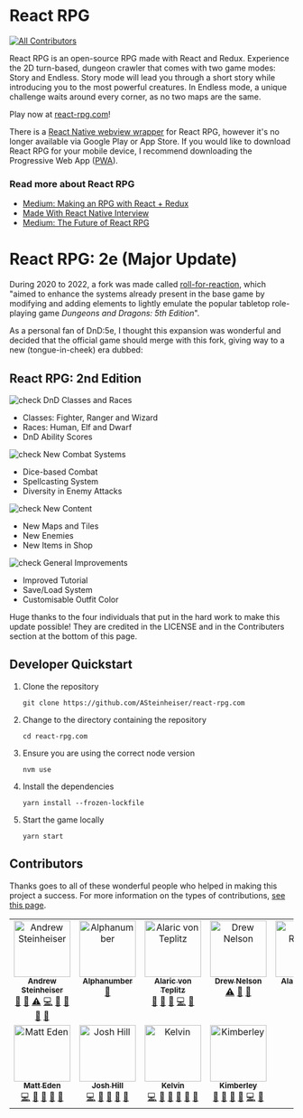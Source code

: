 # React RPG

<!-- ALL-CONTRIBUTORS-BADGE:START - Do not remove or modify this section -->
[![All Contributors](https://img.shields.io/badge/all_contributors-9-orange.svg?style=flat-square)](#contributors-)
<!-- ALL-CONTRIBUTORS-BADGE:END -->

React RPG is an open-source RPG made with React and Redux. Experience the 2D turn-based, dungeon crawler that comes with two game modes: Story and Endless. Story mode will lead you through a short story while introducing you to the most powerful creatures. In Endless mode, a unique challenge waits around every corner, as no two maps are the same.

Play now at [react-rpg.com](https://react-rpg.com)!

There is a [React Native webview wrapper](https://github.com/ASteinheiser/ReactRPGNative) for React RPG, however it's no longer available via Google Play or App Store. If you would like to download React RPG for your mobile device, I recommend downloading the Progressive Web App ([PWA](https://developer.mozilla.org/en-US/docs/Web/Progressive_web_apps/Guides/Installing)).

### Read more about React RPG
- [Medium: Making an RPG with React + Redux](https://medium.com/@andrewsteinheiser/making-an-rpg-with-react-redux-dcfffdb06797)
- [Made With React Native Interview](http://madewithreactnative.com/react-rpg/)
- [Medium: The Future of React RPG](https://medium.com/@andrewsteinheiser/the-future-of-react-rpg-be257c950eee)

# React RPG: 2e (Major Update)

During 2020 to 2022, a fork was made called [roll-for-reaction](https://github.com/Matteas-Eden/roll-for-reaction), which "aimed to enhance the systems already present in the base game by modifying and adding elements to lightly emulate the popular tabletop role-playing game _Dungeons and Dragons: 5th Edition_".

As a personal fan of DnD:5e, I thought this expansion was wonderful and decided that the official game should merge with this fork, giving way to a new (tongue-in-cheek) era dubbed:

## React RPG: 2nd Edition

![check][checkmark] DnD Classes and Races
 - Classes: Fighter, Ranger and Wizard
 - Races: Human, Elf and Dwarf
 - DnD Ability Scores

![check][checkmark] New Combat Systems
 - Dice-based Combat
 - Spellcasting System
 - Diversity in Enemy Attacks

![check][checkmark] New Content
 - New Maps and Tiles
 - New Enemies
 - New Items in Shop

![check][checkmark] General Improvements
 - Improved Tutorial
 - Save/Load System
 - Customisable Outfit Color

Huge thanks to the four individuals that put in the hard work to make this update possible! They are credited in the LICENSE and in the Contributers section at the bottom of this page.

## Developer Quickstart

1. Clone the repository

    `git clone https://github.com/ASteinheiser/react-rpg.com`

1. Change to the directory containing the repository

    `cd react-rpg.com`

1. Ensure you are using the correct node version

    `nvm use`

1. Install the dependencies

    `yarn install --frozen-lockfile`

1. Start the game locally

    `yarn start`

## Contributors

Thanks goes to all of these wonderful people who helped in making this project a success. For more information on the types of contributions, [see this page](../../wiki/Contributions).

<!-- ALL-CONTRIBUTORS-LIST:START - Do not remove or modify this section -->
<!-- prettier-ignore-start -->
<!-- markdownlint-disable -->
<table>
  <tbody>
    <tr>
      <td align="center" valign="top" width="20%"><a href="http://iamandrew.io"><img src="https://avatars1.githubusercontent.com/u/9949512?v=4?s=100" width="100px;" alt="Andrew Steinheiser"/><br /><sub><b>Andrew Steinheiser</b></sub></a><br /><a href="#ideas-ASteinheiser" title="Ideas, Planning, & Feedback">🤔</a> <a href="#question-ASteinheiser" title="Answering Questions">💬</a> <a href="https://github.com/ASteinheiser/react-rpg.com/commits?author=ASteinheiser" title="Tests">⚠️</a> <a href="https://github.com/ASteinheiser/react-rpg.com/commits?author=ASteinheiser" title="Code">💻</a> <a href="https://github.com/ASteinheiser/react-rpg.com/commits?author=ASteinheiser" title="Documentation">📖</a> <a href="#maintenance-ASteinheiser" title="Maintenance">🚧</a> <a href="#tool-ASteinheiser" title="Tools">🔧</a> <a href="https://github.com/ASteinheiser/react-rpg.com/pulls?q=is%3Apr+reviewed-by%3AASteinheiser" title="Reviewed Pull Requests">👀</a></td>
      <td align="center" valign="top" width="20%"><a href="https://github.com/Alphanumber"><img src="https://avatars0.githubusercontent.com/u/9552208?v=4?s=100" width="100px;" alt="Alphanumber"/><br /><sub><b>Alphanumber</b></sub></a><br /><a href="#ideas-Alphanumber" title="Ideas, Planning, & Feedback">🤔</a></td>
      <td align="center" valign="top" width="20%"><a href="http://www.alaric.us"><img src="https://avatars1.githubusercontent.com/u/15240432?v=4?s=100" width="100px;" alt="Alaric von Teplitz"/><br /><sub><b>Alaric von Teplitz</b></sub></a><br /><a href="#question-Alaricus" title="Answering Questions">💬</a> <a href="#ideas-Alaricus" title="Ideas, Planning, & Feedback">🤔</a> <a href="https://github.com/ASteinheiser/react-rpg.com/pulls?q=is%3Apr+reviewed-by%3AAlaricus" title="Reviewed Pull Requests">👀</a> <a href="https://github.com/ASteinheiser/react-rpg.com/commits?author=Alaricus" title="Code">💻</a> <a href="https://github.com/ASteinheiser/react-rpg.com/issues?q=author%3AAlaricus" title="Bug reports">🐛</a></td>
      <td align="center" valign="top" width="20%"><a href="https://github.com/Saintroi"><img src="https://avatars2.githubusercontent.com/u/13038366?v=4?s=100" width="100px;" alt="Drew Nelson"/><br /><sub><b>Drew Nelson</b></sub></a><br /><a href="https://github.com/ASteinheiser/react-rpg.com/commits?author=Saintroi" title="Tests">⚠️</a> <a href="https://github.com/ASteinheiser/react-rpg.com/issues?q=author%3ASaintroi" title="Bug reports">🐛</a> <a href="#ideas-Saintroi" title="Ideas, Planning, & Feedback">🤔</a></td>
      <td align="center" valign="top" width="20%"><a href="https://twitter.com/ajrussellaudio"><img src="https://avatars3.githubusercontent.com/u/1347511?v=4?s=100" width="100px;" alt="Alan Russell"/><br /><sub><b>Alan Russell</b></sub></a><br /><a href="https://github.com/ASteinheiser/react-rpg.com/commits?author=ajrussellaudio" title="Code">💻</a> <a href="https://github.com/ASteinheiser/react-rpg.com/issues?q=author%3Aajrussellaudio" title="Bug reports">🐛</a></td>
    </tr>
    <tr>
      <td align="center" valign="top" width="20%"><a href="http://matteas.nz"><img src="https://avatars0.githubusercontent.com/u/45587386?v=4?s=100" width="100px;" alt="Matt Eden"/><br /><sub><b>Matt Eden</b></sub></a><br /><a href="https://github.com/ASteinheiser/react-rpg.com/commits?author=Matteas-Eden" title="Code">💻</a> <a href="https://github.com/ASteinheiser/react-rpg.com/commits?author=Matteas-Eden" title="Documentation">📖</a> <a href="#ideas-Matteas-Eden" title="Ideas, Planning, & Feedback">🤔</a> <a href="https://github.com/ASteinheiser/react-rpg.com/pulls?q=is%3Apr+reviewed-by%3AMatteas-Eden" title="Reviewed Pull Requests">👀</a> <a href="#maintenance-Matteas-Eden" title="Maintenance">🚧</a></td>
      <td align="center" valign="top" width="20%"><a href="https://github.com/Pyxxil"><img src="https://avatars1.githubusercontent.com/u/12526499?v=4?s=100" width="100px;" alt="Josh Hill"/><br /><sub><b>Josh Hill</b></sub></a><br /><a href="https://github.com/ASteinheiser/react-rpg.com/commits?author=Pyxxil" title="Code">💻</a> <a href="#ideas-Pyxxil" title="Ideas, Planning, & Feedback">🤔</a> <a href="https://github.com/ASteinheiser/react-rpg.com/pulls?q=is%3Apr+reviewed-by%3APyxxil" title="Reviewed Pull Requests">👀</a> <a href="https://github.com/ASteinheiser/react-rpg.com/commits?author=Pyxxil" title="Documentation">📖</a> <a href="#maintenance-Pyxxil" title="Maintenance">🚧</a></td>
      <td align="center" valign="top" width="20%"><a href="https://github.com/Frosty273"><img src="https://avatars0.githubusercontent.com/u/39424472?v=4?s=100" width="100px;" alt="Kelvin"/><br /><sub><b>Kelvin</b></sub></a><br /><a href="https://github.com/ASteinheiser/react-rpg.com/commits?author=Frosty273" title="Code">💻</a> <a href="#ideas-Frosty273" title="Ideas, Planning, & Feedback">🤔</a> <a href="#design-Frosty273" title="Design">🎨</a> <a href="https://github.com/ASteinheiser/react-rpg.com/pulls?q=is%3Apr+reviewed-by%3AFrosty273" title="Reviewed Pull Requests">👀</a> <a href="https://github.com/ASteinheiser/react-rpg.com/commits?author=Frosty273" title="Documentation">📖</a> <a href="#maintenance-Frosty273" title="Maintenance">🚧</a></td>
      <td align="center" valign="top" width="20%"><a href="https://github.com/KimberleyEvans-Parker"><img src="https://avatars2.githubusercontent.com/u/45865186?v=4?s=100" width="100px;" alt="Kimberley"/><br /><sub><b>Kimberley</b></sub></a><br /><a href="#design-KimberleyEvans-Parker" title="Design">🎨</a> <a href="#ideas-KimberleyEvans-Parker" title="Ideas, Planning, & Feedback">🤔</a> <a href="https://github.com/ASteinheiser/react-rpg.com/commits?author=KimberleyEvans-Parker" title="Documentation">📖</a> <a href="https://github.com/ASteinheiser/react-rpg.com/pulls?q=is%3Apr+reviewed-by%3AKimberleyEvans-Parker" title="Reviewed Pull Requests">👀</a> <a href="https://github.com/ASteinheiser/react-rpg.com/commits?author=KimberleyEvans-Parker" title="Code">💻</a> <a href="#maintenance-KimberleyEvans-Parker" title="Maintenance">🚧</a></td>
    </tr>
  </tbody>
</table>

<!-- markdownlint-restore -->
<!-- prettier-ignore-end -->

<!-- ALL-CONTRIBUTORS-LIST:END -->

[checkmark]: https://api.iconify.design/octicon:check.svg?color=green 'check'
